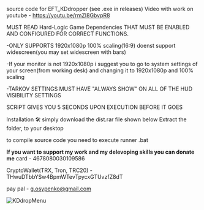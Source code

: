 source code for EFT_KDdropper (see .exe in releases)
Video with work on youtube - https://youtu.be/rmZI8GbvpR8

MUST READ
Hard-Logic Game Dependencies THAT MUST BE ENABLED AND CONFIGURED FOR CORRECT FUNCTIONS.

-ONLY SUPPORTS 1920x1080p 100% scaling(16:9) doenst support widescreen(you may set widescreen with bars)

-If your monitor is not 1920x1080p i suggest you to go to system settings of your screen(from working desk) and changing it to 1920x1080p and 100% scaling

-TARKOV SETTINGS MUST HAVE "ALWAYS SHOW" ON
ALL OF THE HUD VISIBILITY SETTINGS

SCRIPT GIVES YOU 5 SECONDS UPON EXECUTION BEFORE IT GOES

Installation 🛠️
simply download the dist.rar file shown below
Extract the folder, to your desktop

to compile source code you need to execute runner .bat

**If you want to support my work and my delevoping skills you can donate me**
card - 4678080030109586

CryptoWallet(TRX, Tron, TRC20) - THwuDTbbYSw4BpmWTevTpycxGTUvzfZ8dT

pay pal - g.osypenko@gmail.com

![KDdropMenu](https://github.com/user-attachments/assets/63ff464e-4402-48ae-8ece-7463f5c5a578)
